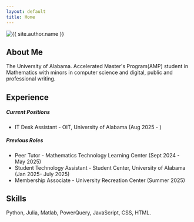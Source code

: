 ```yaml
---
layout: default
title: Home
---
```


<div class="row align-items-center py-5">
    <div class="col-md-4 text-center">
        <img src="{{ site.author.avatar }}" alt="{{ site.author.name }}" class="rounded-circle img-fluid mb-3" style="max-width: 200px;">
    </div>
    <div class="col-md-8">
    </div>
</div>

<div class="row mt-5">
    <div class="col-md-12">
        <h2>About Me</h2>
        <p>
            The University of Alabama. Accelerated Master's Program(AMP) student in Mathematics with minors in computer science and digital, public and professional writing.
        </p>
    </div>
</div>

<div class="row mt-5">
    <div class="col-md-12">
        <h2>Experience</h2>
        <div class="card mb-3">
            <div class="card-body">
                <h5>Current Positions</h5>
                <ul>
                    <li>IT Desk Assistant - OIT, University of Alabama (Aug 2025 - ) </li>  
                </ul>
            </div>
        </div>
        <div class="card">
            <div class="card-body">
                <h5>Previous Roles</h5>
                <ul>
                    <li>Peer Tutor - Mathematics Technology Learning Center (Sept 2024 - May 2025)</li>
                    <li>Student Technology Assistant - Student Center, University of Alabama (Jan 2025- July 2025)</li>
                    <li>Membership Associate - University Recreation Center (Summer 2025)</li>     
                </ul>
            </div>
        </div>
    </div>
</div>

<div class="row mt-5">
    <div class="col-md-12">
        <h2>Skills</h2>
        <div class="card">
            <div class="card-body">
                <p>Python, Julia, Matlab, PowerQuery, JavaScript, CSS, HTML.</p>
            </div>
        </div>
    </div> 